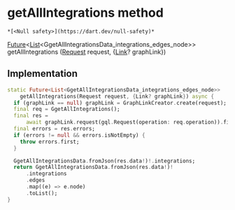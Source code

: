 


# getAllIntegrations method




    *[<Null safety>](https://dart.dev/null-safety)*




[Future](https://api.flutter.dev/flutter/dart-async/Future-class.html)&lt;[List](https://api.flutter.dev/flutter/dart-core/List-class.html)&lt;GgetAllIntegrationsData_integrations_edges_node>> getAllIntegrations
([Request](../../yonomi-sdk/Request-class.md) request, {[Link](https://pub.dev/documentation/gql_link/0.4.0/link/Link-class.html)? graphLink})








## Implementation

```dart
static Future<List<GgetAllIntegrationsData_integrations_edges_node>>
    getAllIntegrations(Request request, {Link? graphLink}) async {
  if (graphLink == null) graphLink = GraphLinkCreator.create(request);
  final req = GgetAllIntegrations();
  final res =
      await graphLink.request(gql.Request(operation: req.operation)).first;
  final errors = res.errors;
  if (errors != null && errors.isNotEmpty) {
    throw errors.first;
  }

  GgetAllIntegrationsData.fromJson(res.data!)!.integrations;
  return GgetAllIntegrationsData.fromJson(res.data!)!
      .integrations
      .edges
      .map((e) => e.node)
      .toList();
}
```







